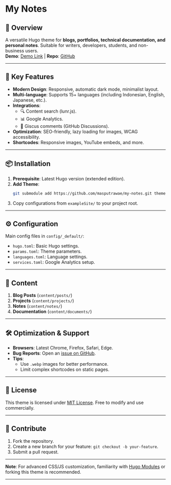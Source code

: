 # My Notes  

## 🌟 **Overview**  
A versatile Hugo theme for **blogs, portfolios, technical documentation, and personal notes**. Suitable for writers, developers, students, and non-business users.  
**Demo**: [Demo Link](https://github.com/masputrawae/my-notes-demo) | **Repo**: [GitHub](https://github.com/masputrawae/my-notes)  

---  

## 🚀 **Key Features**  
- **Modern Design**: Responsive, automatic dark mode, minimalist layout.  
- **Multi-language**: Supports 15+ languages (including Indonesian, English, Japanese, etc.).  
- **Integrations**:  
  - 🔍 Content search (lunr.js).  
  - 📊 Google Analytics.  
  - 💬 Giscus comments (GitHub Discussions).  
- **Optimization**: SEO-friendly, lazy loading for images, WCAG accessibility.  
- **Shortcodes**: Responsive images, YouTube embeds, and more.  

---  

## 📦 **Installation**  
1. **Prerequisite**: Latest Hugo version (extended edition).  
2. **Add Theme**:  
   ```bash  
   git submodule add https://github.com/masputrawae/my-notes.git themes/my-notes-theme  
   ```  
3. Copy configurations from `exampleSite/` to your project root.  

---  

## ⚙️ **Configuration**  
Main config files in `config/_default/`:  
- `hugo.toml`: Basic Hugo settings.  
- `params.toml`: Theme parameters.  
- `languages.toml`: Language settings.  
- `services.toml`: Google Analytics setup.  

---  

## 📝 **Content**  
1. **Blog Posts** (`content/posts/`)  
2. **Projects** (`content/projects/`)  
3. **Notes** (`content/notes/`)  
4. **Documentation** (`content/documents/`)  

---  

## 🛠 **Optimization & Support**  
- **Browsers**: Latest Chrome, Firefox, Safari, Edge.  
- **Bug Reports**: Open an [issue on GitHub](https://github.com/your-repo/issues).  
- **Tips**:  
  - Use `.webp` images for better performance.  
  - Limit complex shortcodes on static pages.  

---  

## 📜 **License**  
This theme is licensed under [MIT License](LICENSE). Free to modify and use commercially.  

---  

## 🙌 **Contribute**  
1. Fork the repository.  
2. Create a new branch for your feature: `git checkout -b your-feature`.  
3. Submit a pull request.  

---  

**Note**: For advanced CSS/JS customization, familiarity with [Hugo Modules](https://gohugo.io/hugo-modules/) or forking this theme is recommended.  

---